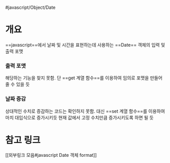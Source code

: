 #javascript/Object/Date

# 개요
==javascript==에서 날짜 및 시간을 표현하는데 사용하는 ==Date== 객체의 입력 및 출력 포맷

### 출력 포맷
해당하는 기능을 찾지 못함. 단 ==get 계열 함수==를 이용하여 임의로 포맷을 만들어줄 수 있을 듯
### 날짜 증감
상대적인 수치로 증감하는 코드는 확인하지 못함. 대신 ==set 계열 함수==를 이용하여 마치 대입식으로 증가시키듯 현재 값에서 고정 수치만큼 증가시키도록 하면 될 듯

# 참고 링크
[[외부링크 모음#javascript Date 객체 format]]